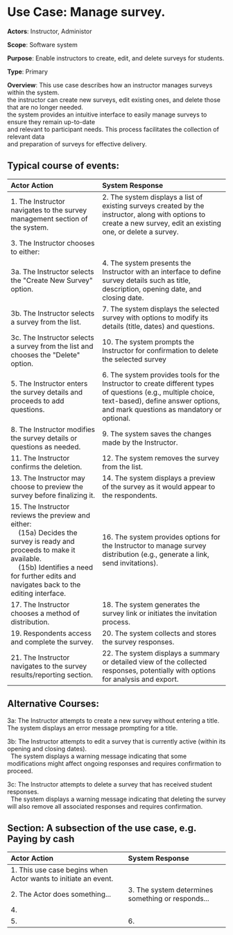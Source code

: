 Use Case: Manage survey.
=================================
**Actors**: Instructor, Administor

**Scope**: Software system

**Purpose**: Enable instructors to create, edit, and delete surveys for students.

**Type**: Primary 

**Overview**: This use case describes how an instructor manages surveys within the system.  
the instructor can create new surveys, edit existing ones, and delete those that are no longer needed.  
the system provides an intuitive interface to easily manage surveys to ensure they remain up-to-date  
and relevant to participant needs. This process facilitates the collection of relevant data  
and preparation of surveys for effective delivery.


Typical course of events:
----------------------

| Actor Action | System Response |
|:--------------|:----------------|
| 1. The Instructor navigates to the survey management section of the system. | 2. The system displays a list of existing surveys created by the instructor, along with options to create a new survey, edit an existing one, or delete a survey. |
| 3. The Instructor chooses to either:
3a. The Instructor selects the "Create New Survey" option. | 4. The system presents the Instructor with an interface to define survey details such as title, description, opening date, and closing date. |
| 3b. The Instructor selects a survey from the list. |  7. The system displays the selected survey with options to modify its details (title, dates) and questions. |
| 3c. The Instructor selects a survey from the list and chooses the "Delete" option. | 10. The system prompts the Instructor for confirmation to delete the selected survey |
| 5. The Instructor enters the survey details and proceeds to add questions. | 6. The system provides tools for the Instructor to create different types of questions (e.g., multiple choice, text-based), define answer options, and mark questions as mandatory or optional. |
| 8. The Instructor modifies the survey details or questions as needed. | 9. The system saves the changes made by the Instructor. |
| 11. The Instructor confirms the deletion. | 12. The system removes the survey from the list. |
| 13. The Instructor may choose to preview the survey before finalizing it. | 14. The system displays a preview of the survey as it would appear to the respondents. |
| 15. The Instructor reviews the preview and either:<br>    (15a) Decides the survey is ready and proceeds to make it available.<br>    (15b) Identifies a need for further edits and navigates back to the editing interface. | 16. The system provides options for the Instructor to manage survey distribution (e.g., generate a link, send invitations). |
| 17. The Instructor chooses a method of distribution. | 18. The system generates the survey link or initiates the invitation process. |
| 19. Respondents access and complete the survey. | 20. The system collects and stores the survey responses. |
| 21. The Instructor navigates to the survey results/reporting section. | 22. The system displays a summary or detailed view of the collected responses, potentially with options for analysis and export. |



Alternative Courses:
-----------
3a: The Instructor attempts to create a new survey without entering a title. The system displays an error message prompting for a title.

3b: The Instructor attempts to edit a survey that is currently active (within its opening and closing dates). <br>   The system displays a warning message indicating that some modifications might affect ongoing responses and requires confirmation to proceed.


3c: The Instructor attempts to delete a survey that has received student responses. <br>   The system displays a warning message indicating that deleting the survey will also remove all associated responses and requires confirmation. 

Section: A subsection of the use case, e.g. Paying by cash
-----------
| Actor Action | System Response |
|:--------------|:----------------|
| 1. This use case begins when Actor wants to initiate an event.| |
| 2. The Actor does something... | 3. The system determines something or responds... |
|4. ||
|5. | 6. |
